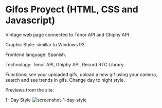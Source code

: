 # Gifos Proyect (HTML, CSS and Javascript)
Vintage web page connected to Tenor API and Ghiphy API


Graphic Style: simillar to Windows 93.

Frontend language: Spanish.

Technology: Tenor API, Ghiphy API, Record RTC Library.

Functions: see your uploaded gifs, upload a new gif using your camera, search and see trends in gifs. Change day to night style.

Previews from the site:

1- Day Style
![screenshot-1-day-style](https://user-images.githubusercontent.com/58470524/87615233-9ef83380-c6e8-11ea-8696-0febe7247add.png)
